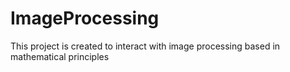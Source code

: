 # ImageProcessing
This project is created to interact with image processing based in mathematical principles
